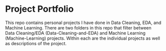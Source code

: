 # Project Portfolio
This repo contains personal projects I have done in Data Cleaning, EDA, and Machine Learning. There are two folders in this repo that filter between Data Cleaning/EDA (Data-Cleaning-and-EDA) and Machine Learning (Machine-Learning) projects. Within each are the individual projects as well as descriptions of the project.
